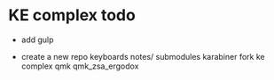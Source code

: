 # KE complex todo

- add gulp

- create a new repo
    keyboards
        notes/
        submodules
            karabiner fork
            ke complex
            qmk
            qmk_zsa_ergodox

